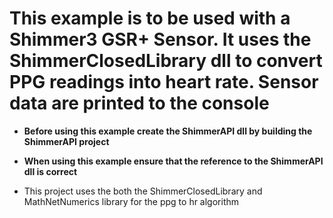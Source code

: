 # This example is to be used with a Shimmer3 GSR+ Sensor. It uses the ShimmerClosedLibrary dll to convert PPG readings into heart rate. Sensor data are printed to the console

- **Before using this example create the ShimmerAPI dll by building the ShimmerAPI project**

- **When using this example ensure that the reference to the ShimmerAPI dll is correct**

- This project uses the both the ShimmerClosedLibrary and MathNetNumerics library for the ppg to hr algorithm
